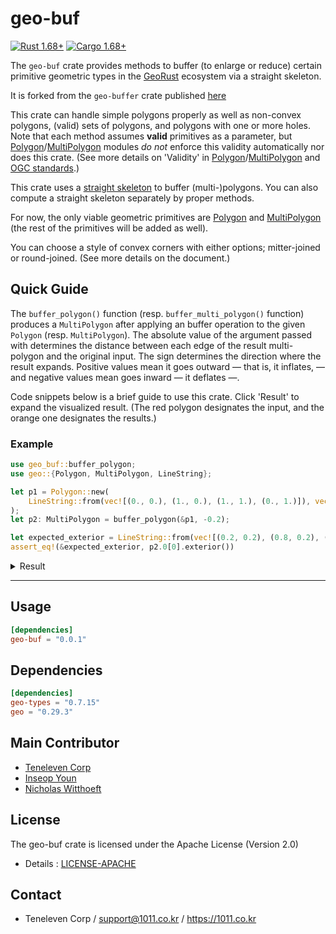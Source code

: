 # geo-buf
[![Rust 1.68+](https://img.shields.io/badge/rust-1.68+-orange.svg)](https://www.rust-lang.org)
[![Cargo 1.68+](https://img.shields.io/badge/cargo-1.68+-blue.svg)](https://www.rust-lang.org)

The `geo-buf` crate provides methods to buffer (to enlarge or reduce) certain 
primitive geometric types in the [GeoRust] ecosystem via a straight skeleton.

It is forked from the `geo-buffer` crate published [here](https://crates.io/crates/geo-buffer)

This crate can handle simple polygons properly as well as non-convex polygons, (valid) sets of polygons, and polygons with one or more holes.
Note that each method assumes **valid** primitives as a parameter, but [Polygon][Polygon module]/[MultiPolygon][MultiPolygon module] modules
*do not* enforce this validity automatically nor does this crate. (See more details on 'Validity' in [Polygon][Polygon module]/[MultiPolygon][MultiPolygon module]
 and [OGC standards].)

This crate uses a [straight skeleton] to buffer (multi-)polygons. You can also compute a straight skeleton separately by proper methods.

For now, the only viable geometric primitives are [Polygon][Polygon module] and [MultiPolygon][MultiPolygon module] (the rest of the primitives will be added as well).

You can choose a style of convex corners with either options; mitter-joined or round-joined. (See more details on the document.)

## Quick Guide

The `buffer_polygon()` function (resp. `buffer_multi_polygon()` function) produces a `MultiPolygon` after applying
an buffer operation to the given `Polygon` (resp. `MultiPolygon`). The absolute value of the argument passed with
determines the distance between each edge of the result multi-polygon and the original input. The sign determines the direction
where the result expands. Positive values mean it goes outward &#8212; that is, it inflates, &#8212; and negative values mean goes inward
&#8212; it deflates &#8212;.

Code snippets below is a brief guide to use this crate. Click 'Result' to expand the visualized result.
(The red polygon designates the input, and the orange one designates the results.)

### Example

```rust
use geo_buf::buffer_polygon;
use geo::{Polygon, MultiPolygon, LineString};

let p1 = Polygon::new(
    LineString::from(vec![(0., 0.), (1., 0.), (1., 1.), (0., 1.)]), vec![],
);
let p2: MultiPolygon = buffer_polygon(&p1, -0.2);

let expected_exterior = LineString::from(vec![(0.2, 0.2), (0.8, 0.2), (0.8, 0.8), (0.2, 0.8), (0.2, 0.2)]);
assert_eq!(&expected_exterior, p2.0[0].exterior())

```
<details>
<summary style="cursor:pointer"> Result </summary>
<img src="./example.svg" style="padding: 25px 30%;"/>
</details>

---
## Usage
```toml
[dependencies]
geo-buf = "0.0.1"
```

## Dependencies
```toml
[dependencies]
geo-types = "0.7.15"
geo = "0.29.3"
```

## Main Contributor
 * [Teneleven Corp](https://1011.co.kr)
 * [Inseop Youn](https://github.com/pinebananais)
 * [Nicholas Witthoeft](https://github.com/njwitthoeft)


## License
The geo-buf crate is licensed under the Apache License (Version 2.0)
 * Details : [LICENSE-APACHE](http://www.apache.org/licenses/LICENSE-2.0)

## Contact
 * Teneleven Corp / support@1011.co.kr / https://1011.co.kr

[GeoRust]: https://georust.org
[Polygon module]: https://docs.rs/geo/0.24.1/geo/geometry/struct.Polygon.html
[MultiPolygon module]: https://docs.rs/geo/0.24.1/geo/geometry/struct.MultiPolygon.html
[OGC standards]: https://www.ogc.org/standard/sfa/
[straight skeleton]: https://en.wikipedia.org/wiki/Straight_skeleton
